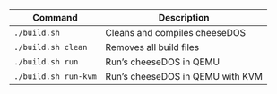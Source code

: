 | Command              | Description                      |
|----------------------|----------------------------------|
| `./build.sh`         | Cleans and compiles cheeseDOS    |
| `./build.sh clean`   | Removes all build files          |
| `./build.sh run`     | Run’s cheeseDOS in QEMU          |
| `./build.sh run-kvm` | Run’s cheeseDOS in QEMU with KVM |